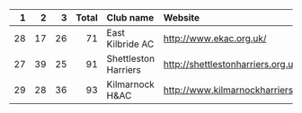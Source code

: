 |   1 |   2 |   3 |   Total | Club name            | Website                            |
|----:|----:|----:|--------:|:---------------------|:-----------------------------------|
|  28 |  17 |  26 |      71 | East Kilbride AC     | http://www.ekac.org.uk/            |
|  27 |  39 |  25 |      91 | Shettleston Harriers | http://shettlestonharriers.org.uk/ |
|  29 |  28 |  36 |      93 | Kilmarnock H&AC      | http://www.kilmarnockharriers.com/ |